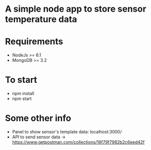 # A simple node app to store sensor temperature data

# Requirements
- NodeJs >= 6.1
- MongoDB >= 3.2

# To start
- npm install
- npm start

# Some other info
- Panel to show sensor's template data: localhost:3000/
- API to send sensor data -> https://www.getpostman.com/collections/16f79f7982b2c6eed42f
